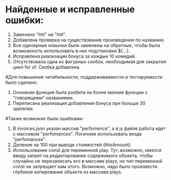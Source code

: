 # Найденные и исправленные ошибки:
1. Заменено "Inti" на "Intl".
2. Добавлена проверка на существование произведения по названию.
3. Все одинарные ковычки были заменены на обратные, чтобы была возможность использовать в них подстановки ${...}.
4. Исправлена реализация бонуса за каждые 10 комедий.
5. Отсутствовала одна из фигурных скобок, необходимая для закрытия цикл for of. Скобка добавлена.

#Для повышения читабельности, поддерживаемости и тестируемости было сделано:
1. Основная функция была разбита на более мелкие функции с "говорящими" названиями.
2. Переписана реализация добавления бонуса при больше 30 зрителях.

#Также возможно были ошибками:
1. В invoices.json указан массив "perfomence", а в js файле работа идет с массивом "perfomances". Логичнее использовать везде "perfomances".
2. Деление на 100 при выводе стоимостей (thisAmount).
3. Использование const для переменной play. Тут, возможно, имелся ввиду запрет на редактирование содержимого объекта, чтобы случайно не перезаписать его в массиве plays, но тип переменной const не запрещает нам этого. 
  Возможно, надо было произвести глубокое копирование объекта из массива plays.
